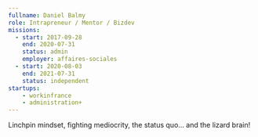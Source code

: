 ```yaml
---
fullname: Daniel Balmy
role: Intrapreneur / Mentor / Bizdev
missions:
  - start: 2017-09-28
    end: 2020-07-31
    status: admin
    employer: affaires-sociales
  - start: 2020-08-03
    end: 2021-07-31
    status: independent
startups:
    - workinfrance
    - administration+
---
```


Linchpin mindset, fighting mediocrity, the status quo… and the lizard brain!
